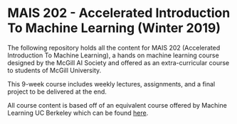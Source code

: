 # MAIS 202 - Accelerated Introduction To Machine Learning (Winter 2019)

The following repository holds all the content for MAIS 202 (Accelerated Introduction To Machine Learning), a hands on machine learning course designed by the McGill AI Society and offered as an extra-curricular course to students of McGill University.

This 9-week course includes weekly lectures, assignments, and a final project to be delivered at the end.

All course content is based off of an equivalent course offered by Machine Learning UC Berkeley which can be found [here](https://github.com/mlberkeley/Machine-Learning-Decal-Fall-2018).
